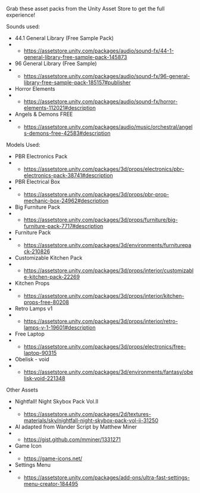 Grab these asset packs from the Unity Asset Store to get the full experience!

Sounds used:
 - 44.1 General Library (Free Sample Pack) 
 - - https://assetstore.unity.com/packages/audio/sound-fx/44-1-general-library-free-sample-pack-145873
 - 96 General Library (Free Sample)
 - - https://assetstore.unity.com/packages/audio/sound-fx/96-general-library-free-sample-pack-185157#publisher
 - Horror Elements 
 - - https://assetstore.unity.com/packages/audio/sound-fx/horror-elements-112021#description
 - Angels & Demons FREE
 - - https://assetstore.unity.com/packages/audio/music/orchestral/angels-demons-free-42583#description

Models Used:
 - PBR Electronics Pack
 - - https://assetstore.unity.com/packages/3d/props/electronics/pbr-electronics-pack-38741#description
 - PBR Electrical Box 
 - - https://assetstore.unity.com/packages/3d/props/pbr-prop-mechanic-box-24962#description
 - Big Furniture Pack 
 - - https://assetstore.unity.com/packages/3d/props/furniture/big-furniture-pack-7717#description
 - Furniture Pack 
 - - https://assetstore.unity.com/packages/3d/environments/furniturepack-210826
 - Customizable Kitchen Pack 
 - - https://assetstore.unity.com/packages/3d/props/interior/customizable-kitchen-pack-22269
 - Kitchen Props
 - - https://assetstore.unity.com/packages/3d/props/interior/kitchen-props-free-80208
 - Retro Lamps v1
 - - https://assetstore.unity.com/packages/3d/props/interior/retro-lamps-v-1-19601#description
 - Free Laptop
 - - https://assetstore.unity.com/packages/3d/props/electronics/free-laptop-90315
 - Obelisk - void
 - - https://assetstore.unity.com/packages/3d/environments/fantasy/obelisk-void-221348

Other Assets
 - Nightfall! Night Skybox Pack Vol.II
 - - https://assetstore.unity.com/packages/2d/textures-materials/sky/nightfall-night-skybox-pack-vol-ii-31250
 - AI adapted from Wander Script by Matthew Miner
 - - https://gist.github.com/mminer/1331271
 - Game Icon 
 - - https://game-icons.net/
 - Settings Menu
 - - https://assetstore.unity.com/packages/add-ons/ultra-fast-settings-menu-creator-184495
